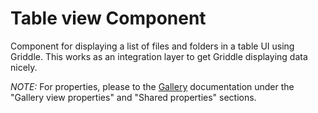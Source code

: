 # Table view Component

Component for displaying a list of files and folders in a table UI using Griddle.
This works as an integration layer to get Griddle displaying data nicely.

_NOTE:_ For properties, please to the [Gallery](../Gallery/README.md) documentation under the "Gallery view properties" and "Shared properties" sections.
